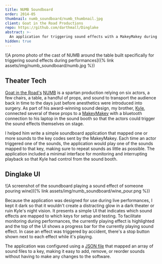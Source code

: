 ```yaml
---
title: NUMB Soundboard
order: 2014-05
thumbnail: numb_soundboard/numb_thumbnail.jpg
client: Goat in the Road Productions
repo: https://github.com/darthmall/Dinglake
abstract: >-
  An application for triggering sound effects with a MakeyMakey during performances of Goat in the Road's play, NUMB.
hidden: true
---
```


![A promo photo of the cast of NUMB around the table built specifically for triggering sound effects during performances]({% link assets/img/numb_soundboard/numb.jpg %})

## Theater Tech

[Goat in the Road's][grp] [NUMB][numb] is a spartan production relying on six actors, a few chairs, a table, a handful of props, and sound to transport the audience back in time to the days just before anesthetics were introduced into surgery. As part of his award-winning sound design, my brother, [Kyle][kcs], connected several of these props to a [MakeyMakey][makey] with a bluetooth connection to his laptop in the sound booth so that the actors could trigger the sound effects themselves on stage.

I helped him write a simple soundboard application that mapped one or more sounds to the key codes sent by the MakeyMakey. Each time an actor triggered one of the sounds, the application would play one of the sounds mapped to that key, making sure to repeat sounds as little as possible. The application included a minimal interface for monitoring and interrupting playback so that Kyle had control from the sound booth.

## Dinglake UI

![A screenshot of the soundboard playing a sound effect of someone pouring wine]({% link assets/img/numb_soundboard/wine_pour.png %})

Because the application was designed for use during live performances, I kept it dark so that it wouldn't create a distracting glow in a dark theater or ruin Kyle's night vision. It presents a simple UI that indicates which sound effects are mapped to which keys for setup and testing. To facilitate monitoring during performances, the currently playing effect is highlighted and the top of the UI shows a progress bar for the currently playing sound effect. In case an effect was triggered by accident, there's a stop button shown next to each effect while it's playing.

The application was configured using a [JSON file][config] that mapped an array of sound files to a key, making it easy to add, remove, or reorder sounds without having to make any changes to the software.

[grp]: http://www.goatintheroadproductions.org
[numb]: http://www.goatintheroadproductions.org/works-blog/2014/8/25/numb
[makey]: https://www.makeymakey.com
[kcs]: http://heykyle.co
[config]: https://github.com/darthmall/Dinglake/blob/master/app/config.json